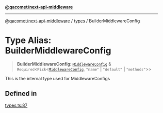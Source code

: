 [**@qacomet/next-api-middleware**](../../README.md)

***

[@qacomet/next-api-middleware](../../modules.md) / [types](../README.md) / BuilderMiddlewareConfig

# Type Alias: BuilderMiddlewareConfig

> **BuilderMiddlewareConfig**: [`MiddlewareConfig`](../interfaces/MiddlewareConfig.md) & `Required`\<`Pick`\<[`MiddlewareConfig`](../interfaces/MiddlewareConfig.md), `"name"` \| `"default"` \| `"methods"`\>\>

This is the internal type used for MiddlewareConfigs

## Defined in

[types.ts:87](https://github.com/QAComet/next-api-middleware/blob/6739ab5271f3727ce92c719bfebcda9983182dd7/src/types.ts#L87)
